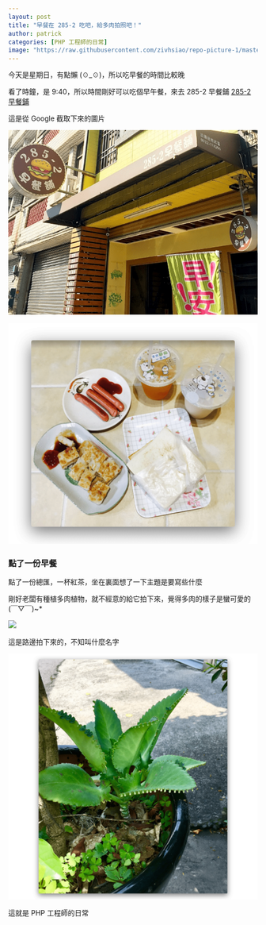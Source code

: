```yaml
---
layout: post
title: "早餐在 285-2 吃吧，給多肉拍照吧！"
author: patrick
categories: [PHP 工程師的日常]
image: "https://raw.githubusercontent.com/zivhsiao/repo-picture-1/master/images/daily/285-2.png"  
---
```


今天是星期日，有點懶 (☉_☉)，所以吃早餐的時間比較晚

看了時鐘，是 9:40，所以時間剛好可以吃個早午餐，來去 285-2 早餐鋪 [285-2早餐鋪](https://www.google.com.tw/maps/place/285-2%E6%97%A9%E9%A4%90%E8%88%96/@24.8348043,120.9457378,17z/data=!4m12!1m6!3m5!1s0x346834569dfc49db:0x87bcfdd1f8df1b3b!2zMjg1LTLml6nppJDoiJY!8m2!3d24.8348043!4d120.9457378!3m4!1s0x346834569dfc49db:0x87bcfdd1f8df1b3b!8m2!3d24.8348043!4d120.9457378?hl=zh-TW)

這是從 Google 截取下來的圖片

![285-2 早餐鋪](https://raw.githubusercontent.com/zivhsiao/repo-picture-1/master/images/daily/285-2.png)

![](https://raw.githubusercontent.com/zivhsiao/repo-picture-1/master/images/daily/breakfast.png)

### 點了一份早餐

點了一份總匯，一杯紅茶，坐在裏面想了一下主題是要寫些什麼

剛好老闆有種植多肉植物，就不經意的給它拍下來，覺得多肉的樣子是蠻可愛的 (￣▽￣)~*

![](https://raw.githubusercontent.com/zivhsiao/repo-picture-1/master/images/daily/planet-01.png)

這是路邊拍下來的，不知叫什麼名字

![](https://raw.githubusercontent.com/zivhsiao/repo-picture-1/master/images/daily/planet-02.png)

這就是 PHP 工程師的日常
